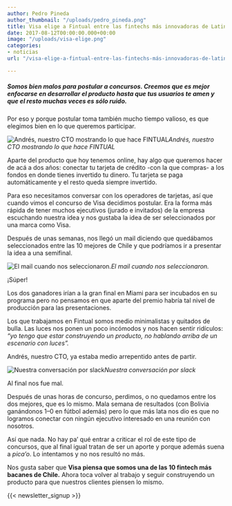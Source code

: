```yaml
---
author: Pedro Pineda
author_thumbnail: "/uploads/pedro_pineda.png"
title: Visa elige a Fintual entre las fintechs más innovadoras de Latinoamérica
date: 2017-08-12T00:00:00.000+00:00
image: "/uploads/visa-elige.png"
categories:
- noticias
url: "/visa-elige-a-fintual-entre-las-fintechs-más-innovadoras-de-latinoamérica-2f4b2ff27c6c/"

---
```

##### Somos bien malos para postular a concursos. Creemos que es mejor enfocarse en desarrollar el producto hasta que tus usuarios te amen y que el resto muchas veces es sólo ruido.

Por eso y porque postular toma también mucho tiempo valioso, es que elegimos bien en lo que queremos participar.

![Andrés, nuestro CTO mostrando lo que hace FINTUAL](/uploads/visa-elige-a-1702.png)_Andrés, nuestro CTO mostrando lo que hace FINTUAL_

Aparte del producto que hoy tenemos online, hay algo que queremos hacer de acá a dos años: conectar tu tarjeta de crédito -con la que compras- a los fondos en donde tienes invertido tu dinero. Tu tarjeta se paga automáticamente y el resto queda siempre invertido.

Para eso necesitamos conversar con los operadores de tarjetas, así que cuando vimos el concurso de Visa decidimos postular. Era la forma más rápida de tener muchos ejecutivos (jurado e invitados) de la empresa escuchando nuestra idea y nos gustaba la idea de ser seleccionados por una marca como Visa.

Después de unas semanas, nos llegó un mail diciendo que quedábamos seleccionados entre las 10 mejores de Chile y que podríamos ir a presentar la idea a una semifinal.

![El mail cuando nos seleccionaron.](/uploads/visa-elige-a-1527.png)_El mail cuando nos seleccionaron._

¡Súper!

Los dos ganadores irían a la gran final en Miami para ser incubados en su programa pero no pensamos en que aparte del premio habría tal nivel de producción para las presentaciones.

Los que trabajamos en Fintual somos medio minimalistas y quitados de bulla. Las luces nos ponen un poco incómodos y nos hacen sentir ridículos: _“yo tengo que estar construyendo un producto, no hablando arriba de un escenario con luces”._

Andrés, nuestro CTO, ya estaba medio arrepentido antes de partir.

![Nuestra conversación por slack](/uploads/visa-elige-a-5629.png)_Nuestra conversación por slack_

Al final nos fue mal.

Después de unas horas de concurso, perdimos, o no quedamos entre los dos mejores, que es lo mismo. Mala semana de resultados (con Bolivia ganándonos 1–0 en fútbol además) pero lo que más lata nos dio es que no logramos conectar con ningún ejecutivo interesado en una reunión con nosotros.

Así que nada. No hay pa’ qué entrar a criticar el rol de este tipo de concursos, que al final igual tratan de ser un aporte y porque además suena a _pica’o_. Lo intentamos y no nos resultó no más.

Nos gusta saber que **Visa piensa que somos una de las 10 fintech más bacanes de Chile.** Ahora toca volver al trabajo y seguir construyendo un producto para que nuestros clientes piensen lo mismo.


{{< newsletter_signup >}}